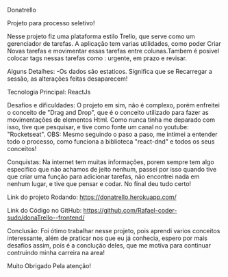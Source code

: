 Donatrello

Projeto para processo seletivo!

Nesse projeto fiz uma plataforma estilo Trello, que serve como um gerenciador de tarefas.
A aplicação tem varias utilidades, como poder Criar Novas tarefas e movimentar essas tarefas entre colunas.Tambem é posivel colocar tags nessas tarefas como : urgente, em prazo e revisar.

Alguns Detalhes:
-Os dados são estaticos. Significa que se Recarregar a sessão, as alterações feitas desaparecem!

Tecnologia Principal: ReactJs

Desafios e dificuldades: 
O projeto em sim, não é complexo, porém enfreitei o conceito de "Drag and Drop", que é o conceito utilizado para fazer as movimentações de elementos Html.
Como nunca tinha me deparado com isso, tive que pesquisar, e tive como fonte um canal no youtube: "Rocketseat".
OBS: Mesmo seguindo o paso a paso, me intimei a entender todo o processo, como funciona a biblioteca "react-dnd" e todos os seus conceitos!


Conquistas: 
Na internet tem muitas informações, porem sempre tem algo especifico que não achamos de jeito nenhum, passei por isso quando tive que criar uma função para adicionar tarefas, não encontrei nada em nenhum lugar, e tive que pensar e codar. No final deu tudo certo!


Link do projeto Rodando: https://donatrello.herokuapp.com/

Link do Código no GitHub: https://github.com/Rafael-coder-sudo/donaTrello--frontend/

Conclusão: Foi ótimo trabalhar nesse projeto, pois aprendi varios conceitos interessante, além de praticar nos que eu já conhecia, espero por mais desafios assim, pois é a conclução deles, que me motiva para continuar contruindo minha carreira na area!

Muito Obrigado Pela atenção!
